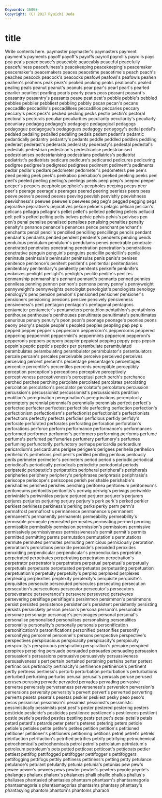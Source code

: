 ```yaml
---
Keywords: 16068 
Copyright: (C) 2017 Ryuichi Ueda
---
```


# title

Write contents here.
paymaster paymaster's paymasters payment
payment's payments payoff payoff's payoffs payroll payroll's payrolls pays pea
pea's peace peace's peaceable peaceably peaceful peacefully peacefulness peacefulness's peacekeeping
peacekeeping's peacemaker peacemaker's peacemakers peaces peacetime peacetime's peach peach's peaches
peacock peacock's peacocks peafowl peafowl's peafowls peahen peahen's peahens peak
peak's peaked peaking peaks peal peal's pealed pealing peals peanut
peanut's peanuts pear pear's pearl pearl's pearled pearlier pearliest pearling
pearls pearly pears peas peasant peasant's peasantry peasantry's peasants pease
peat peat's pebble pebble's pebbled pebbles pebblier pebbliest pebbling pebbly
pecan pecan's pecans peccadillo peccadillo's peccadilloes peccadillos peccaries peccary peccary's
peck peck's pecked pecking pecks pectin pectin's pectoral pectoral's pectorals
peculiar peculiarities peculiarity peculiarity's peculiarly pecuniary pedagog pedagog's pedagogic pedagogical
pedagogs pedagogue pedagogue's pedagogues pedagogy pedagogy's pedal pedal's pedaled pedaling
pedalled pedalling pedals pedant pedant's pedantic pedantically pedantry pedantry's pedants
peddle peddled peddles peddling pederast pederast's pederasts pederasty pederasty's pedestal
pedestal's pedestals pedestrian pedestrian's pedestrianise pedestrianised pedestrianises pedestrianising pedestrians pediatrics's
pediatrist pediatrist's pediatrists pedicure pedicure's pedicured pedicures pedicuring pedigree pedigree's
pedigreed pedigrees pediment pediment's pediments pedlar pedlar's pedlars pedometer pedometer's
pedometers pee pee's peed peeing peek peek's peekaboo peekaboo's peeked
peeking peeks peel peel's peeled peeling peeling's peelings peels peep
peep's peeped peeper peeper's peepers peephole peephole's peepholes peeping peeps
peer peer's peerage peerage's peerages peered peering peerless peers pees
peeve peeve's peeved peeves peeving peevish peevishly peevishness peevishness's peewee
peewee's peewees peg peg's pegged pegging pegs pejorative pejorative's pejoratives
pekoe pekoe's pelagic pelican pelican's pelicans pellagra pellagra's pellet pellet's
pelleted pelleting pellets pellucid pelt pelt's pelted pelting pelts pelves
pelvic pelvis pelvis's pelvises pen pen's penal penalise penalised penalises
penalising penalties penalty penalty's penance penance's penances pence penchant penchant's
penchants pencil pencil's pencilled pencilling pencillings pencils pendant pendant's pendants
pended pendent pendent's pendents pending pends pendulous pendulum pendulum's pendulums
penes penetrable penetrate penetrated penetrates penetrating penetration penetration's penetrations penetrative
penguin penguin's penguins penicillin penicillin's penile peninsula peninsula's peninsular peninsulas
penis penis's penises penitence penitence's penitent penitent's penitential penitentiaries penitentiary
penitentiary's penitently penitents penknife penknife's penknives penlight penlight's penlights penlite
penlite's penlites penmanship penmanship's pennant pennant's pennants penned pennies penniless
penning pennon pennon's pennons penny penny's pennyweight pennyweight's pennyweights penologist
penologist's penologists penology penology's pens pension pension's pensioned pensioner pensioner's
pensioners pensioning pensions pensive pensively pensiveness pensiveness's pent pentagon pentagon's
pentagonal pentagons pentameter pentameter's pentameters pentathlon pentathlon's pentathlons penthouse penthouse's
penthouses penultimate penultimate's penultimates penurious penury penury's peon peon's peonage
peonage's peonies peons peony peony's people people's peopled peoples peopling
pep pep's pepped pepper pepper's peppercorn peppercorn's peppercorns peppered peppering
peppermint peppermint's peppermints pepperoni pepperoni's pepperonis peppers peppery peppier peppiest
pepping peppy peps pepsin pepsin's peptic peptic's peptics per perambulate
perambulated perambulates perambulating perambulator perambulator's perambulators percale percale's percales perceivable
perceive perceived perceives perceiving percent percent's percentage percentage's percentages percentile
percentile's percentiles percents perceptible perceptibly perception perception's perceptions perceptive perceptively
perceptiveness perceptiveness's perceptual perch perch's perchance perched perches perching percolate
percolated percolates percolating percolation percolation's percolator percolator's percolators percussion percussion's
percussionist percussionist's percussionists perdition perdition's peregrination peregrination's peregrinations peremptorily peremptory
perennial perennial's perennially perennials perfect perfect's perfected perfecter perfectest perfectible
perfecting perfection perfection's perfectionism perfectionism's perfectionist perfectionist's perfectionists perfections perfectly
perfects perfidies perfidious perfidy perfidy's perforate perforated perforates perforating perforation
perforation's perforations perforce perform performance performance's performances performed performer performer's
performers performing performs perfume perfume's perfumed perfumeries perfumery perfumery's perfumes
perfuming perfunctorily perfunctory perhaps pericardia pericardium pericardium's pericardiums perigee perigee's
perigees perihelia perihelion perihelion's perihelions peril peril's perilled perilling perilous
perilously perils perimeter perimeter's perimeters period period's periodic periodical periodical's
periodically periodicals periodicity periodontal periods peripatetic peripatetic's peripatetics peripheral peripheral's
peripherals peripheries periphery periphery's periphrases periphrasis periphrasis's periscope periscope's periscopes
perish perishable perishable's perishables perished perishes perishing peritonea peritoneum peritoneum's
peritoneums peritonitis peritonitis's periwig periwig's periwigs periwinkle periwinkle's periwinkles perjure
perjured perjurer perjurer's perjurers perjures perjuries perjuring perjury perjury's perk
perk's perked perkier perkiest perkiness perkiness's perking perks perky perm
perm's permafrost permafrost's permanence permanence's permanent permanent's permanently permanents permeability
permeability's permeable permeate permeated permeates permeating permed perming permissible permissibly
permission permission's permissions permissive permissively permissiveness permissiveness's permit permit's permits
permitted permitting perms permutation permutation's permutations permute permuted permutes permuting
pernicious perniciously peroration peroration's perorations peroxide peroxide's peroxided peroxides peroxiding
perpendicular perpendicular's perpendiculars perpetrate perpetrated perpetrates perpetrating perpetration perpetration's perpetrator
perpetrator's perpetrators perpetual perpetual's perpetually perpetuals perpetuate perpetuated perpetuates perpetuating
perpetuation perpetuation's perpetuity perpetuity's perplex perplexed perplexes perplexing perplexities perplexity
perplexity's perquisite perquisite's perquisites persecute persecuted persecutes persecuting persecution persecution's
persecutions persecutor persecutor's persecutors perseverance perseverance's persevere persevered perseveres persevering
persiflage persiflage's persimmon persimmon's persimmons persist persisted persistence persistence's persistent
persistently persisting persists persnickety person person's persona persona's personable personae
personage personage's personages personal personal's personalise personalised personalises personalising personalities
personality personality's personally personals personification personification's personifications personified personifies personify
personifying personnel personnel's persons perspective perspective's perspectives perspicacious perspicacity perspicacity's
perspicuity perspicuity's perspicuous perspiration perspiration's perspire perspired perspires perspiring persuade
persuaded persuades persuading persuasion persuasion's persuasions persuasive persuasively persuasiveness persuasiveness's
pert pertain pertained pertaining pertains perter pertest pertinacious pertinacity pertinacity's
pertinence pertinence's pertinent pertly pertness pertness's perturb perturbation perturbation's perturbations
perturbed perturbing perturbs perusal perusal's perusals peruse perused peruses perusing
pervade pervaded pervades pervading pervasive perverse perversely perverseness perverseness's perversion
perversion's perversions perversity perversity's pervert pervert's perverted perverting perverts peseta
peseta's pesetas peskier peskiest pesky peso peso's pesos pessimism pessimism's
pessimist pessimist's pessimistic pessimistically pessimists pest pest's pester pestered pestering
pesters pesticide pesticide's pesticides pestilence pestilence's pestilences pestilent pestle pestle's
pestled pestles pestling pests pet pet's petal petal's petals petard
petard's petards peter peter's petered petering peters petiole petiole's petioles
petite petite's petites petition petition's petitioned petitioner petitioner's petitioners petitioning
petitions petrel petrel's petrels petrifaction petrifaction's petrified petrifies petrify petrifying
petrochemical petrochemical's petrochemicals petrol petrol's petrolatum petrolatum's petroleum petroleum's pets
petted petticoat petticoat's petticoats pettier pettiest pettifog pettifogged pettifogger pettifogger's
pettifoggers pettifogging pettifogs pettily pettiness pettiness's petting petty petulance petulance's
petulant petulantly petunia petunia's petunias pew pew's pewee pewee's pewees
pews pewter pewter's pewters peyote peyote's phalanges phalanx phalanx's phalanxes
phalli phallic phallus phallus's phalluses phantasied phantasies phantasm phantasm's phantasmagoria
phantasmagoria's phantasmagorias phantasms phantasy phantasy's phantasying phantom phantom's phantoms pharaoh
